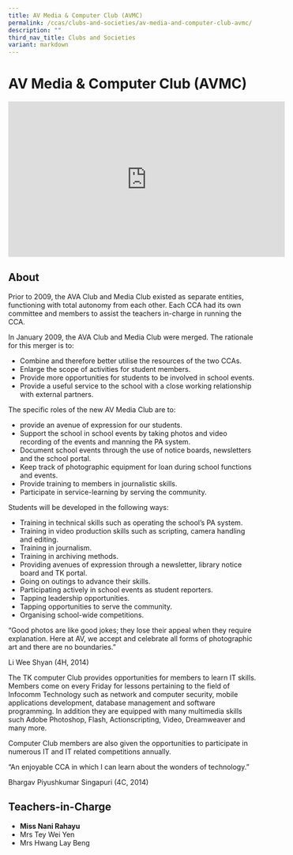 ```yaml
---
title: AV Media & Computer Club (AVMC)
permalink: /ccas/clubs-and-societies/av-media-and-computer-club-avmc/
description: ""
third_nav_title: Clubs and Societies
variant: markdown
---
```

# AV Media &amp; Computer Club (AVMC)

<iframe allowfullscreen="" allow="accelerometer; autoplay; clipboard-write; encrypted-media; gyroscope; picture-in-picture; web-share" frameborder="0" title="YouTube video player" src="https://www.youtube.com/embed/D3SD8AODYuc" height="315" width="560"></iframe>

## **About**

Prior to 2009, the AVA Club and Media Club existed as separate entities, functioning with total autonomy from each other. Each CCA had its own committee and members to assist the teachers in-charge in running the CCA.

In January 2009, the AVA Club and Media Club were merged. The rationale for this merger is to:

*   Combine and therefore better utilise the resources of the two CCAs.
*   Enlarge the scope of activities for student members.
*   Provide more opportunities for students to be involved in school events.
*   Provide a useful service to the school with a close working relationship with external partners.

The specific roles of the new AV Media Club are to:

*   provide an avenue of expression for our students.
*   Support the school in school events by taking photos and video recording of the events and manning the PA system.
*   Document school events through the use of notice boards, newsletters and the school portal.
*   Keep track of photographic equipment for loan during school functions and events.
*   Provide training to members in journalistic skills.
*   Participate in service-learning by serving the community.

Students will be developed in the following ways:

*   Training in technical skills such as operating the school’s PA system.
*   Training in video production skills such as scripting, camera handling and editing.
*   Training in journalism.
*   Training in archiving methods.
*   Providing avenues of expression through a newsletter, library notice board and TK portal.
*   Going on outings to advance their skills.
*   Participating actively in school events as student reporters.
*   Tapping leadership opportunities.
*   Tapping opportunities to serve the community.
*   Organising school-wide competitions.

“Good photos are like good jokes; they lose their appeal when they require explanation. Here at AV, we accept and celebrate all forms of photographic art and there are no boundaries.”

Li Wee Shyan (4H, 2014)

The TK computer Club provides opportunities for members to learn IT skills. Members come on every Friday for lessons pertaining to the field of Infocomm Technology such as network and computer security, mobile applications development, database management and software programming. In addition they are equipped with many multimedia skills such Adobe Photoshop, Flash, Actionscripting, Video, Dreamweaver and many more.

Computer Club members are also given the opportunities to participate in numerous IT and IT related competitions annually.

“An enjoyable CCA in which I can learn about the wonders of technology.”

Bhargav Piyushkumar Singapuri (4C, 2014)

## **Teachers-in-Charge**

*   **Miss Nani Rahayu**
*   Mrs Tey Wei Yen
*   Mrs Hwang Lay Beng
